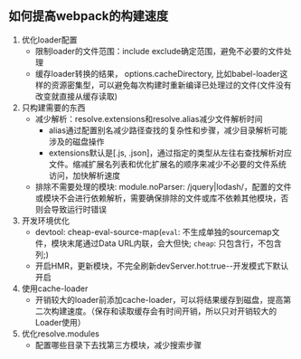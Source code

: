 ## 如何提高webpack的构建速度
1. 优化loader配置
     - 限制loader的文件范围：include exclude确定范围，避免不必要的文件处理
     - 缓存loader转换的结果， options.cacheDirectory, 比如babel-loader这样的资源密集型，可以避免每次构建时重新编译已处理过的文件(文件没有改变就直接从缓存读取)
2. 只构建需要的东西
     - 减少解析：resolve.extensions和resolve.alias减少文件解析时间
       - alias通过配置别名减少路径查找的复杂性和步骤，减少目录解析可能涉及的磁盘操作
       - extensions默认是[.js, .json]，通过指定的类型从左往右查找解析对应文件。缩减扩展名列表和优化扩展名的顺序来减少不必要的文件系统访问，加快解析速度
     - 排除不需要处理的模块: module.noParser: /jquery|lodash/，配置的文件或模块不会进行依赖解析，需要确保排除的文件或库不依赖其他模块，否则会导致运行时错误
3. 开发环境优化
     - devtool: cheap-eval-source-map(`eval`: 不生成单独的sourcemap文件，模块末尾通过Data URL内联，会大但快; `cheap`: 只包含行，不包含列;)
     - 开启HMR，更新模块，不完全刷新devServer.hot:true--开发模式下默认开启
4. 使用cache-loader
     - 开销较大的loader前添加cache-loader，可以将结果缓存到磁盘，提高第二次构建速度。（保存和读取缓存会有时间开销，所以只对开销较大的Loader使用）
5. 优化resolve.modules
     - 配置哪些目录下去找第三方模块，减少搜索步骤